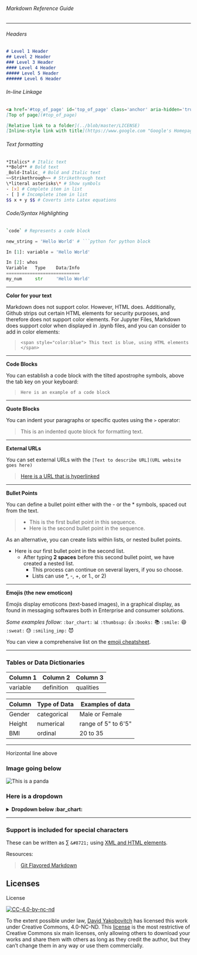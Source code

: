 ###### Markdown Reference Guide
<hr size="3">

###### Headers
```markdown
# Level 1 Header
## Level 2 Header
### Level 3 Header
#### Level 4 Header
##### Level 5 Header
###### Level 6 Header
```

###### In-line Linkage
```markdown
<a href='#top_of_page' id='top_of_page' class='anchor' aria-hidden='true'>Top of Page</a>
[Top of page](#top_of_page)

[Relative link to a folder](../blob/master/LICENSE)
[Inline-style link with title](https://www.google.com "Google's Homepage")
```

###### Text formatting
```bash
*Italics* # Italic text
**Bold** # Bold text
_Bold-Italic_ # Bold and Italic text
~~Strikethrough~~ # Strikethrough text
\*literal asterisks\* # Show symbols
- [x] # Complete item in list
- [ ] # Incomplete item in list
$$ x + y $$ # Coverts into Latex equations
```

###### Code/Syntax Highlighting
```bash
`code` # Represents a code block
```
```python
new_string = 'Hello World' # ```python for python block
```

```python
In [1]: variable = 'Hello World'

In [2]: whos
Variable   Type    Data/Info
============================
my_num     str     'Hello World'
```


---
**Color for your text**

Markdown does not support color.  However, HTML does.  Additionally, Github strips out certain HTML elements for security purposes, and therefore does not support color elements.  For Jupyter Files, Markdown does support color when displayed in .ipynb files, and you can consider to add in color elements:
> `<span style="color:blue"> This text is blue, using HTML elements </span>`
---
**Code Blocks**

You can establish a code block with the tilted apostrophe symbols, above the tab key on your keyboard: 
> `Here is an example of a code block`
---
**Quote Blocks**

You can indent your paragraphs or specific quotes using the `>` operator:
> This is an indented quote block for formatting text. 
---
**External URLs**

You can set external URLs with the `[Text to describe URL](URL website goes here)`
> [Here is a URL that is hyperlinked](www.google.com)
---
<!--**Internal URLs**-
--- -->
**Bullet Points**

You can define a bullet point either with the - or the * symbols, spaced out from the text.
> - This is the first bullet point in this sequence.
> - Here is the second bullet point in the sequence.

As an alternative, you can create lists within lists, or nested bullet points.

* Here is our first bullet point in the second list. 
  * After typing **2 spaces** before this second bullet point, we have created a nested list.
    * This process can continue on several layers, if you so choose.
    * Lists can use *, -, +, or 1., or 2)

---
**Emojis (the new emoticon)**

Emojis display emoticons (text-based images), in a graphical display, as found in messaging softwares both in Enterprise and consumer solutions.

_Some examples follow:_
`:bar_chart:` :bar_chart:
`:thumbsup:` :thumbsup:
`:books:` :books:
`:smile:` :smile:
`:sweat:` :sweat:
`:smiling_imp:` :smiling_imp:

You can view a comprehensive list on the [emoji cheatsheet](https://www.webpagefx.com/tools/emoji-cheat-sheet/).

---
 ### Tables or Data Dictionaries
  Column 1 | Column 2 | Column 3 
 ---|---|---
 variable | definition | qualities
 
 Column | Type of Data | Examples of data 
---|---|---
Gender | categorical | Male or Female 
 Height | numerical |  range of 5" to 6'5"  
 BMI | ordinal | 20 to 35 
 
 ---
 Horizontal line above
 
 ### Image going below
 ![This is a panda](https://steamuserimages-a.akamaihd.net/ugc/909030790735843820/C68D6FF722AE9F7BCF614E0B5B9ABA0EA11322E5/)
 
### Here is a dropdown 
 <details>
  <summary><strong>Dropdown below :bar_chart:</strong></summary>
 
#### Here is text
#### More text
<br>
Regular text
Ending the dropdown
</details>

---
### Support is included for special characters
These can be written as &#8721; `&#8721;` using [XML and HTML elements](https://en.wikipedia.org/wiki/List_of_XML_and_HTML_character_entity_references). 

<!--Internal hyperlinks <h1 class="title">
        True Happiness
    </h1>
    <div id="TOC">
        <ul>
            <li>
                <a href="#introduction">Introduction</a>
            </li>
            <li>
                <a href="#first-attempts">First Attempts</a>
            </li>
        </ul>
    </div>
    <div id="introduction">
        <h2>
            <a href="#TOC">Introduction</a>
        </h2>
        <p>
            Many have posed the question of true happiness. In this blog post we propose to solve it.
        </p>
    </div>
    <div id="first-attempts">
        <h2>
            <a href="#TOC">First Attempts</a>
        </h2>
        <p>
            The earliest attempts at attaining true happiness of course aimed at pleasure. Soon, though, the downside of pleasure was revealed.
        </p>
    </div> End Internal hyperlinks -->

Resources:
> [Git Flavored Markdown](https://github.github.com/gfm/)

## Licenses
License

[![CC-4.0-by-nc-nd](https://licensebuttons.net/l/by-nc-nd/3.0/88x31.png)](https://creativecommons.org/licenses/by-nc-nd/4.0/)

To the extent possible under law, [David Yakobovitch](http://davidyakobovitch.com/) has licensed this work under Creative Commons, 4.0-NC-ND.  This [license](https://creativecommons.org/licenses/by-nc-nd/4.0/) is the most restrictive of Creative Commons six main licenses, only allowing others to download your works and share them with others as long as they credit the author, but they can’t change them in any way or use them commercially.

